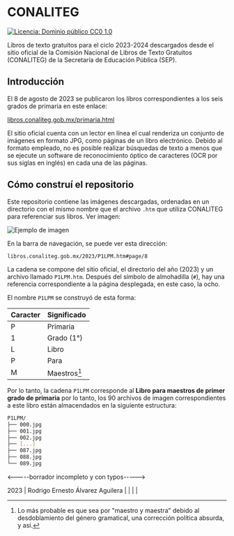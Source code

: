 # CONALITEG

[![Licencia: Dominio público CC0 1.0](https://img.shields.io/badge/Licencia-Dominio_p%C3%BAblico_CC0_1.0-9F2241.svg)](https://creativecommons.org/publicdomain/zero/1.0/deed.es)

Libros de texto gratuitos para el ciclo 2023-2024 descargados desde el sitio oficial de la Comisión Nacional de Libros de Texto Gratuitos (CONALITEG) de la Secretaría de Educación Pública (SEP).

## Introducción

El 8 de agosto de 2023 se publicaron los libros correspondientes a los seis grados de primaria en este enlace:

[libros.conaliteg.gob.mx/primaria.html](https://libros.conaliteg.gob.mx/primaria.html)

El sitio oficial cuenta con un lector en línea el cual renderiza un conjunto de imágenes en formato JPG, como páginas de un libro electrónico. Debido al formato empleado, no es posible realizar búsquedas de texto a menos que se ejecute un software de reconocimiento óptico de caracteres (OCR por sus siglas en inglés) en cada una de las páginas.

## Cómo construí el repositorio

Este repositorio contiene las imágenes descargadas, ordenadas en un directorio con el mismo nombre que el archivo `.htm` que utiliza CONALITEG para referenciar sus libros. Ver imagen:

![Ejemplo de imagen](https://raw.githubusercontent.com/incognia/CONALITEG/main/.img/a248b147-c53b-472e-bc6a-ef0f25f0eca1.png)

En la barra de navegación, se puede ver esta dirección:

`libros.conaliteg.gob.mx/2023/P1LPM.htm#page/8`

La cadena se compone del sitio oficial, el directorio del año (2023) y un archivo llamado `P1LPM.htm`. Después del símbolo de almohadilla (`#`), hay una referencia correspondiente a la página desplegada, en este caso, la ocho.

El nombre `P1LPM` se construyó de esta forma:

| Caracter | Significado |
| -------- | ----------- |
| P        | Primaria    | 
| 1        | Grado (1°)  |
| L        | Libro       |
| P        | Para        |
| M        | Maestros[^1]|

Por lo tanto, la cadena `P1LPM` corresponde al **Libro para maestros de primer grado de primaria** por lo tanto, los 90 archivos de imagen correspondientes a este libro están almacendados en la siguiente estructura:

```bash
P1LPM/
├── 000.jpg
├── 001.jpg
├── 002.jpg
├── [...]
├── 087.jpg
├── 088.jpg
└── 089.jpg
```

<-----borrador incompleto y con typos----->

[^1]: Lo más probable es que sea por "maestro y maestra" debido al desdoblamiento del género gramatical, una corrección política absurda, y así.

<i class="fa fa-creative-commons"></i> 2023 | Rodrigo Ernesto Álvarez Aguilera | [<i class="fa fa-github"></i>](https://github.com/incognia) |  [<i class="fa fa-gitlab"></i>](https://gitlab.com/incognia) | [<i class="fa fa-behance"></i>](https://www.behance.net/incognia/) | [<i class="fa fa-linkedin"></i>](https://www.linkedin.com/in/rodrigo-alvarez-aguilera/)
